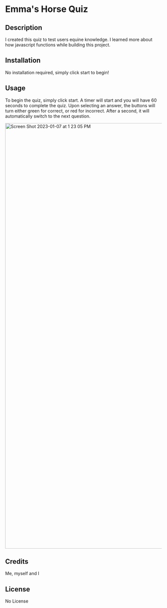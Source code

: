 # Emma's Horse Quiz

## Description

I created this quiz to test users equine knowledge. I learned more about how javascript functions while building this project.

## Installation

No installation required, simply click start to begin!

## Usage

To begin the quiz, simply click start. A timer will start and you will have 60 seconds to complete the quiz. Upon selecting an answer, the buttons will turn either green for correct, or red for incorrect. After a second, it will automatically switch to the next question.

<img width="1366" alt="Screen Shot 2023-01-07 at 1 23 05 PM" src="https://user-images.githubusercontent.com/116322906/211171160-99264782-c376-492f-83d5-9112bd27c2e8.png">

## Credits

Me, myself and I

## License

No License
